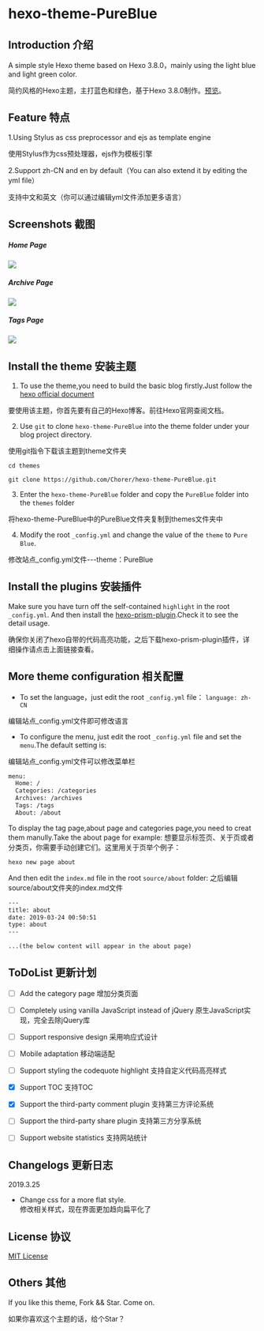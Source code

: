 # hexo-theme-PureBlue

## Introduction 介绍
A simple style Hexo theme based on Hexo 3.8.0，mainly using the light blue and light green color.

简约风格的Hexo主题，主打蓝色和绿色，基于Hexo 3.8.0制作。[预览](https://chorer.github.io/)。

## Feature 特点

1.Using Stylus as css preprocessor and ejs as template engine

使用Stylus作为css预处理器，ejs作为模板引擎

2.Support zh-CN and en by default（You can also extend it by editing the yml file）

支持中文和英文（你可以通过编辑yml文件添加更多语言）


## Screenshots 截图

##### Home Page
![](https://myblog-1258623898.cos.ap-chengdu.myqcloud.com/qqq.png)

##### Archive Page
![](https://myblog-1258623898.cos.ap-chengdu.myqcloud.com/qq.png)

##### Tags Page
![](https://myblog-1258623898.cos.ap-chengdu.myqcloud.com/q.png)


## Install the theme 安装主题

1. To use the theme,you need to build the basic blog firstly.Just follow the [hexo official document](https://hexo.io/zh-cn/)

要使用该主题，你首先要有自己的Hexo博客。前往Hexo官网查阅文档。

2. Use `git` to clone `hexo-theme-PureBlue` into the theme folder under your blog project directory.

使用git指令下载该主题到theme文件夹

`cd themes`

`git clone https://github.com/Chorer/hexo-theme-PureBlue.git`

3. Enter the `hexo-theme-PureBlue` folder and copy the `PureBlue` folder into the `themes` folder 

将hexo-theme-PureBlue中的PureBlue文件夹复制到themes文件夹中

4. Modify the root `_config.yml` and change the value of the `theme` to `Pure Blue`.

修改站点_config.yml文件---theme：PureBlue


## Install the plugins 安装插件

Make sure you have turn off the self-contained `highlight` in the root `_config.yml`.
And then install the [hexo-prism-plugin](https://github.com/ele828/hexo-prism-plugin).Check it to see the detail usage.

确保你关闭了hexo自带的代码高亮功能，之后下载hexo-prism-plugin插件，详细操作请点击上面链接查看。

## More theme configuration 相关配置

* To set the language，just edit the root `_config.yml` file：
`language: zh-CN`

编辑站点_config.yml文件即可修改语言

* To configure the menu, just edit the root `_config.yml` file and set the `menu`.The default setting is:

编辑站点_config.yml文件可以修改菜单栏

```html
menu:
  Home: /
  Categories: /categories
  Archives: /archives
  Tags: /tags
  About: /about
```
To display the tag page,about page and categories page,you need to creat them manully.Take the about page for example:
想要显示标签页、关于页或者分类页，你需要手动创建它们。这里用关于页举个例子：

`hexo new page about`

And then edit the `index.md` file in the root `source/about` folder:
之后编辑source/about文件夹的index.md文件

```html
---
title: about
date: 2019-03-24 00:50:51
type: about
---

...(the below content will appear in the about page)
```


## ToDoList  更新计划

- [ ] Add the category page  增加分类页面
- [ ] Completely using vanilla JavaScript instead of jQuery 原生JavaScript实现，完全去除jQuery库
- [ ] Support responsive design 采用响应式设计
- [ ] Mobile adaptation 移动端适配
- [ ] Support styling the codequote highlight 支持自定义代码高亮样式
- [x] Support TOC  支持TOC
- [x] Support the third-party comment plugin  支持第三方评论系统
- [ ] Support the third-party share plugin  支持第三方分享系统
- [ ] Support website statistics 支持网站统计



## Changelogs 更新日志

2019.3.25
* Change css for a more flat style.  
修改相关样式，现在界面更加趋向扁平化了

## License  协议

[MIT License](https://github.com/Chorer/hexo-theme-PureBlue/blob/master/LICENSE)

## Others 其他
If you like this theme, Fork && Star. Come on.

如果你喜欢这个主题的话，给个Star？
